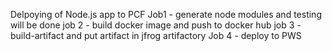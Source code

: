 Delpoying of Node.js app to PCF
Job1 - generate node modules and testing will be done
job 2 - build docker image and push to docker hub
job 3 - build-artifact and put artifact in jfrog artifactory
Job 4 - deploy to PWS

